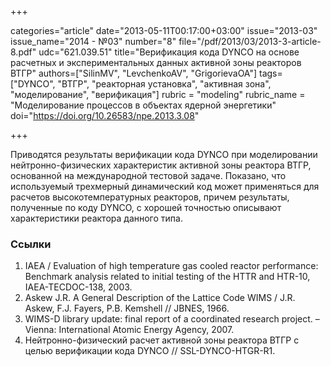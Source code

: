 +++

categories="article"
date="2013-05-11T00:17:00+03:00"
issue="2013-03"
issue_name="2014 - №03"
number="8"
file="/pdf/2013/03/2013-3-article-8.pdf"
udc="621.039.51"
title="Верификация кода DYNCO на основе расчетных и экспериментальных данных активной зоны реакторов ВТГР"
authors=["SilinMV", "LevchenkoAV", "GrigorievaOA"]
tags=["DYNCO", "ВТГР", "реакторная установка", "активная зона", "моделирование", "верификация"]
rubric = "modeling"
rubric_name = "Моделирование процессов в объектах ядерной энергетики"
doi="https://doi.org/10.26583/npe.2013.3.08"

+++

Приводятся результаты верификации кода DYNCO при моделировании нейтронно-физических характеристик активной зоны реактора ВТГР, основанной на международной тестовой задаче. Показано, что используемый трехмерный динамический код может применяться для расчетов высокотемпературных реакторов, причем результаты, полученные по коду DYNCO, с хорошей точностью описывают характеристики реактора данного типа.

### Ссылки

1. IAEA / Evaluation of high temperature gas cooled reactor performance: Benchmark analysis related to initial testing of the HTTR and HTR-10, IAEA-TECDOC-138, 2003.
2. Askew J.R. A General Description of the Lattice Code WIMS / J.R. Askew, F.J. Fayers, P.B. Kemshell // JBNES, 1966.
3. WIMS-D library update: final report of a coordinated research project. – Vienna: International Atomic Energy Agency, 2007.
4. Нейтронно-физический расчет активной зоны реактора ВТГР с целью верификации кода DYNCO // SSL-DYNCO-HTGR-R1.